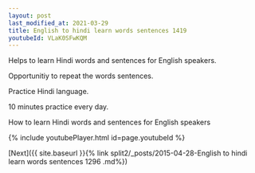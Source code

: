 ```yaml
---
layout: post
last_modified_at: 2021-03-29
title: English to hindi learn words sentences 1419 
youtubeId: VLaK0SFwKQM
---
```

 
 
Helps to learn Hindi words and sentences for English speakers.

Opportunitiy to repeat the words sentences. 

Practice Hindi language. 
 
10 minutes practice every day. 
 
How to learn Hindi words and sentences for English speakers 
 
{% include youtubePlayer.html id=page.youtubeId %}
 
 
[Next]({{ site.baseurl }}{% link  split2/_posts/2015-04-28-English to hindi learn words sentences 1296 .md%})
 
